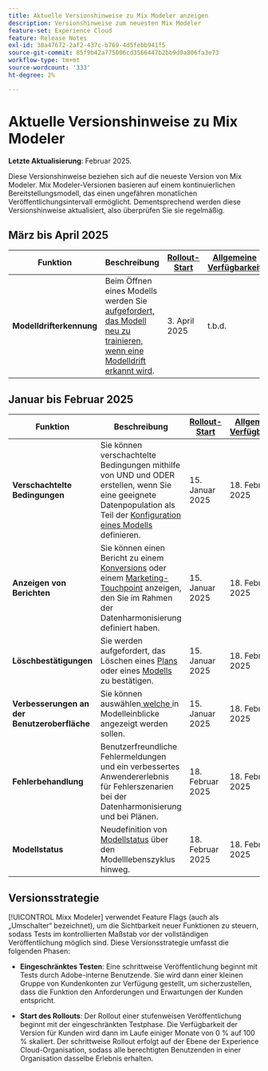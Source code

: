 ```yaml
---
title: Aktuelle Versionshinweise zu Mix Modeler anzeigen
description: Versionshinweise zum neuesten Mix Modeler
feature-set: Experience Cloud
feature: Release Notes
exl-id: 38a47672-2af2-437c-b769-4d5febb941f5
source-git-commit: 85f9b42a775006cd3566447b2bb9d0a806fa3e73
workflow-type: tm+mt
source-wordcount: '333'
ht-degree: 2%

---
```


# Aktuelle Versionshinweise zu Mix Modeler

**Letzte Aktualisierung**: Februar 2025.

Diese Versionshinweise beziehen sich auf die neueste Version von Mix Modeler. Mix Modeler-Versionen basieren auf einem kontinuierlichen Bereitstellungsmodell, das einen ungefähren monatlichen Veröffentlichungsintervall ermöglicht. Dementsprechend werden diese Versionshinweise aktualisiert, also überprüfen Sie sie regelmäßig.

## März bis April 2025

| Funktion | Beschreibung | [Rollout-Start](#release-strategy) | [Allgemeine Verfügbarkeit](#release-strategy) |
|---|---|---|---|
| **Modelldrifterkennung** | Beim Öffnen eines Modells werden Sie [aufgefordert, das Modell neu zu trainieren, wenn eine Modelldrift erkannt wird](/help/models/insights.md#model-drift). | 3. April 2025 | t.b.d. |


## Januar bis Februar 2025

| Funktion | Beschreibung | [Rollout-Start](#release-strategy) | [Allgemeine Verfügbarkeit](#release-strategy) |
|---|---|---|---|
| **Verschachtelte Bedingungen** | Sie können verschachtelte Bedingungen mithilfe von UND und ODER erstellen, wenn Sie eine geeignete Datenpopulation als Teil der [Konfiguration eines Modells](/help/models/build.md#configure) definieren. | 15. Januar 2025 | 18. Februar 2025 |
| **Anzeigen von Berichten** | Sie können einen Bericht zu einem [Konversions](/help/harmonize-data/conversions.md#view-report) oder einem [Marketing-Touchpoint](/help/harmonize-data/marketing-touchpoints.md#view-report) anzeigen, den Sie im Rahmen der Datenharmonisierung definiert haben. | 15. Januar 2025 | 18. Februar 2025 |
| **Löschbestätigungen** | Sie werden aufgefordert, das Löschen eines [Plans](/help/plans/overview.md#delete-plans) oder eines [Modells](/help/models/overview.md#delete-models) zu bestätigen. | 15. Januar 2025 | 18. Februar 2025 |
| **Verbesserungen an der Benutzeroberfläche** | Sie können auswählen[ welche ](/help/models/insights.md#factors-beta) in Modelleinblicke angezeigt werden sollen. | 15. Januar 2025 | 18. Februar 2025 |
| **Fehlerbehandlung** | Benutzerfreundliche Fehlermeldungen und ein verbessertes Anwendererlebnis für Fehlerszenarien bei der Datenharmonisierung und bei Plänen. | 18. Februar 2025 | 18. Februar 2025 |
| **Modellstatus** | Neudefinition von [Modellstatus](/help/models/overview.md#manage-models) über den Modelllebenszyklus hinweg. | 18. Februar 2025 | 18. Februar 2025 |


## Versionsstrategie

[!UICONTROL Mixx Modeler] verwendet Feature Flags (auch als „Umschalter“ bezeichnet), um die Sichtbarkeit neuer Funktionen zu steuern, sodass Tests im kontrollierten Maßstab vor der vollständigen Veröffentlichung möglich sind. Diese Versionsstrategie umfasst die folgenden Phasen:

* **Eingeschränktes Testen**: Eine schrittweise Veröffentlichung beginnt mit Tests durch Adobe-interne Benutzende. Sie wird dann einer kleinen Gruppe von Kundenkonten zur Verfügung gestellt, um sicherzustellen, dass die Funktion den Anforderungen und Erwartungen der Kunden entspricht.

* **Start des Rollouts**: Der Rollout einer stufenweisen Veröffentlichung beginnt mit der eingeschränkten Testphase. Die Verfügbarkeit der Version für Kunden wird dann im Laufe einiger Monate von 0 % auf 100 % skaliert. Der schrittweise Rollout erfolgt auf der Ebene der Experience Cloud-Organisation, sodass alle berechtigten Benutzenden in einer Organisation dasselbe Erlebnis erhalten.
